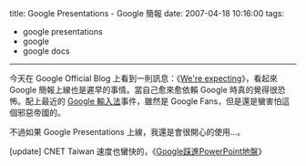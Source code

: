 title: Google Presentations - Google 簡報
date: 2007-04-18 10:16:00
tags: 
- google presentations
- google
- google docs
---

今天在 Google Official Blog 上看到一則訊息：《[We're expecting](http://googleblog.blogspot.com/2007/04/were-expecting.html)》，看起來 Google 簡報上線也是遲早的事情。當自己愈來愈依賴 Google 時真的覺得很恐怖。配上最近的 [Google 輸入法](http://metamuse.blogspot.com/2007/04/blog-post_10.html)事件，雖然是 Google Fans，但是還是蠻害怕這個邪惡帝國的。

不過如果 Google Presentations 上線，我還是會很開心的使用…。

[update]
CNET Taiwan 速度也蠻快的，《[Google踩進PowerPoint地盤](http://taiwan.cnet.com/news/software/0,2000064574,20116961,00.htm)》